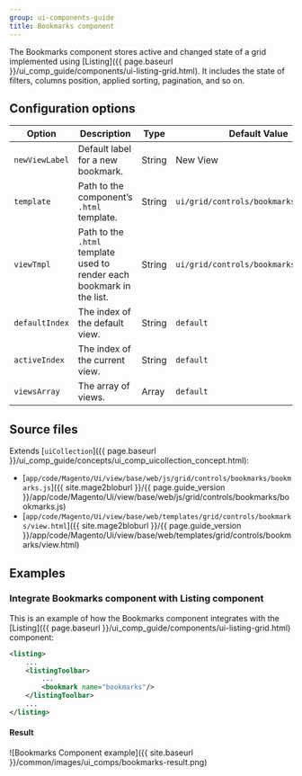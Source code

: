 ```yaml
---
group: ui-components-guide
title: Bookmarks component
---
```


The Bookmarks component stores active and changed state of a grid implemented using [Listing]({{ page.baseurl }}/ui_comp_guide/components/ui-listing-grid.html). It includes the state of filters, columns position, applied sorting, pagination, and so on.

## Configuration options

Option | Description | Type | Default Value
--- | --- | --- | ---
`newViewLabel` | Default label for a new bookmark. | String | New View
`template` | Path to the component’s `.html` template. | String | `ui/grid/controls/bookmarks/bookmarks`
`viewTmpl` | Path to the `.html` template used to render each bookmark in the list. | String | `ui/grid/controls/bookmarks/view`
`defaultIndex` | The index of the default view. | String | `default`
`activeIndex` | The index of the current view. | String | `default`
`viewsArray` | The array of views. | Array | `default`

## Source files

Extends [`uiCollection`]({{ page.baseurl }}/ui_comp_guide/concepts/ui_comp_uicollection_concept.html):

-  [`app/code/Magento/Ui/view/base/web/js/grid/controls/bookmarks/bookmarks.js`]({{ site.mage2bloburl }}/{{ page.guide_version }}/app/code/Magento/Ui/view/base/web/js/grid/controls/bookmarks/bookmarks.js)
-  [`app/code/Magento/Ui/view/base/web/templates/grid/controls/bookmarks/view.html`]({{ site.mage2bloburl }}/{{ page.guide_version }}/app/code/Magento/Ui/view/base/web/templates/grid/controls/bookmarks/view.html)

## Examples

### Integrate Bookmarks component with Listing component

This is an example of how the Bookmarks component integrates with the [Listing]({{ page.baseurl }}/ui_comp_guide/components/ui-listing-grid.html) component:

```xml
<listing>
    ...
    <listingToolbar>
        ...
        <bookmark name="bookmarks"/>
    </listingToolbar>
    ...
</listing>
```

#### Result

![Bookmarks Component example]({{ site.baseurl }}/common/images/ui_comps/bookmarks-result.png)

